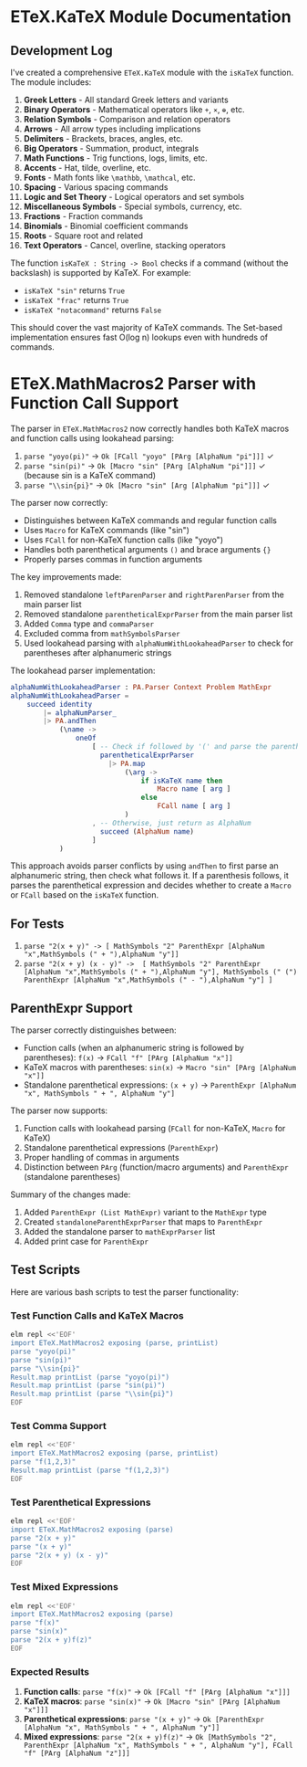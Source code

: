 # ETeX.KaTeX Module Documentation

## Development Log

I've created a comprehensive `ETeX.KaTeX` module with the `isKaTeX` function. The module includes:

1. **Greek Letters** - All standard Greek letters and variants
2. **Binary Operators** - Mathematical operators like `+`, `×`, `⊕`, etc.
3. **Relation Symbols** - Comparison and relation operators
4. **Arrows** - All arrow types including implications
5. **Delimiters** - Brackets, braces, angles, etc.
6. **Big Operators** - Summation, product, integrals
7. **Math Functions** - Trig functions, logs, limits, etc.
8. **Accents** - Hat, tilde, overline, etc.
9. **Fonts** - Math fonts like `\mathbb`, `\mathcal`, etc.
10. **Spacing** - Various spacing commands
11. **Logic and Set Theory** - Logical operators and set symbols
12. **Miscellaneous Symbols** - Special symbols, currency, etc.
13. **Fractions** - Fraction commands
14. **Binomials** - Binomial coefficient commands
15. **Roots** - Square root and related
16. **Text Operators** - Cancel, overline, stacking operators

The function `isKaTeX : String -> Bool` checks if a command (without the backslash) is supported by KaTeX. For example:
- `isKaTeX "sin"` returns `True`
- `isKaTeX "frac"` returns `True`
- `isKaTeX "notacommand"` returns `False`

This should cover the vast majority of KaTeX commands. The Set-based implementation ensures fast O(log n) lookups even with hundreds of commands.

# ETeX.MathMacros2 Parser with Function Call Support

The parser in `ETeX.MathMacros2` now correctly handles both KaTeX macros and function calls using lookahead parsing:

1. `parse "yoyo(pi)"` → `Ok [FCall "yoyo" [PArg [AlphaNum "pi"]]]` ✓
2. `parse "sin(pi)"` → `Ok [Macro "sin" [PArg [AlphaNum "pi"]]]` ✓ (because sin is a KaTeX command)
3. `parse "\\sin{pi}"` → `Ok [Macro "sin" [Arg [AlphaNum "pi"]]]` ✓

The parser now correctly:
- Distinguishes between KaTeX commands and regular function calls
- Uses `Macro` for KaTeX commands (like "sin")
- Uses `FCall` for non-KaTeX function calls (like "yoyo")
- Handles both parenthetical arguments `()` and brace arguments `{}`
- Properly parses commas in function arguments

The key improvements made:
1. Removed standalone `leftParenParser` and `rightParenParser` from the main parser list
2. Removed standalone `parentheticalExprParser` from the main parser list  
3. Added `Comma` type and `commaParser`
4. Excluded comma from `mathSymbolsParser`
5. Used lookahead parsing with `alphaNumWithLookaheadParser` to check for parentheses after alphanumeric strings

The lookahead parser implementation:
```elm
alphaNumWithLookaheadParser : PA.Parser Context Problem MathExpr
alphaNumWithLookaheadParser =
    succeed identity
        |= alphaNumParser_
        |> PA.andThen
            (\name ->
                oneOf
                    [ -- Check if followed by '(' and parse the parenthetical group
                      parentheticalExprParser
                        |> PA.map
                            (\arg ->
                                if isKaTeX name then
                                    Macro name [ arg ]
                                else
                                    FCall name [ arg ]
                            )
                    , -- Otherwise, just return as AlphaNum
                      succeed (AlphaNum name)
                    ]
            )
```

This approach avoids parser conflicts by using `andThen` to first parse an alphanumeric string, then check what follows it. If a parenthesis follows, it parses the parenthetical expression and decides whether to create a `Macro` or `FCall` based on the `isKaTeX` function.

## For Tests

1. `parse "2(x + y)" -> [ MathSymbols "2" ParenthExpr [AlphaNum "x",MathSymbols (" + "),AlphaNum "y"]]`
2. `parse "2(x + y) (x - y)" ->  [ MathSymbols "2" ParenthExpr [AlphaNum "x",MathSymbols (" + "),AlphaNum "y"], MathSymbols (" (") ParenthExpr [AlphaNum "x",MathSymbols (" - "),AlphaNum "y"] ]`

## ParenthExpr Support

The parser correctly distinguishes between:
- Function calls (when an alphanumeric string is followed by parentheses): `f(x)` → `FCall "f" [PArg [AlphaNum "x"]]`
- KaTeX macros with parentheses: `sin(x)` → `Macro "sin" [PArg [AlphaNum "x"]]`
- Standalone parenthetical expressions: `(x + y)` → `ParenthExpr [AlphaNum "x", MathSymbols " + ", AlphaNum "y"]`

The parser now supports:
1. Function calls with lookahead parsing (`FCall` for non-KaTeX, `Macro` for KaTeX)
2. Standalone parenthetical expressions (`ParenthExpr`)
3. Proper handling of commas in arguments
4. Distinction between `PArg` (function/macro arguments) and `ParenthExpr` (standalone parentheses)

Summary of the changes made:
1. Added `ParenthExpr (List MathExpr)` variant to the `MathExpr` type
2. Created `standaloneParenthExprParser` that maps to `ParenthExpr`
3. Added the standalone parser to `mathExprParser` list
4. Added print case for `ParenthExpr`

## Test Scripts

Here are various bash scripts to test the parser functionality:

### Test Function Calls and KaTeX Macros
```bash
elm repl <<'EOF'
import ETeX.MathMacros2 exposing (parse, printList)
parse "yoyo(pi)"
parse "sin(pi)"
parse "\\sin{pi}"
Result.map printList (parse "yoyo(pi)")
Result.map printList (parse "sin(pi)")
Result.map printList (parse "\\sin{pi}")
EOF
```

### Test Comma Support
```bash
elm repl <<'EOF'
import ETeX.MathMacros2 exposing (parse, printList)
parse "f(1,2,3)"
Result.map printList (parse "f(1,2,3)")
EOF
```

### Test Parenthetical Expressions
```bash
elm repl <<'EOF'
import ETeX.MathMacros2 exposing (parse)
parse "2(x + y)"
parse "(x + y)"
parse "2(x + y) (x - y)"
EOF
```

### Test Mixed Expressions
```bash
elm repl <<'EOF'
import ETeX.MathMacros2 exposing (parse)
parse "f(x)"
parse "sin(x)"
parse "2(x + y)f(z)"
EOF
```

### Expected Results

1. **Function calls**: `parse "f(x)"` → `Ok [FCall "f" [PArg [AlphaNum "x"]]]`
2. **KaTeX macros**: `parse "sin(x)"` → `Ok [Macro "sin" [PArg [AlphaNum "x"]]]`
3. **Parenthetical expressions**: `parse "(x + y)"` → `Ok [ParenthExpr [AlphaNum "x", MathSymbols " + ", AlphaNum "y"]]`
4. **Mixed expressions**: `parse "2(x + y)f(z)"` → `Ok [MathSymbols "2", ParenthExpr [AlphaNum "x", MathSymbols " + ", AlphaNum "y"], FCall "f" [PArg [AlphaNum "z"]]]`